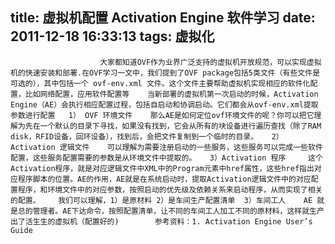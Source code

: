 title: 虚拟机配置 Activation Engine 软件学习
date: 2011-12-18 16:33:13
tags: 虚拟化
---


						大家都知道OVF作为业界广泛支持的虚拟机开放规范，可以实现虚拟机的快速安装和部署.在OVF学习一文中，我们提到了OVF package包括5类文件（有些文件是可选的），其中包括一个 ovf-env.xml 文件。这个文件主要帮助虚拟机实现相应的软件化配置，比如网络配置，应用软件配置等    当新部署的虚拟机第一次启动的时候，Activation Engine（AE）会执行相应配置过程，包括自启动和协调启动。它们都会从ovf-env.xml提取参数进行配置   1） OVF 环境文件    那么AE是如何定位ovf环境文件的呢？你可以把它理解为先在一个默认的目录下寻找，如果没有找到，它会从所有的块设备进行遍历查找（除了RAM disk，RFID设备，回环设备），找到后，会把文件复制到一个临时的目录。   2）Activation 逻辑文件    可以理解为需要注册启动的一些服务，这些服务可以完成一些软件配置，这些服务配置需要的参数是从环境文件中提取的。   3）Activation 程序     这个Activation程序，就是对应逻辑文件中XML中的Program元素中href属性，这些href指出对应程序脚本的位置。AE的作用，AE就是在系统启动时，提取Activation逻辑文件中的对应配置程序，和环境文件中的对应参数，按照启动的优先级及依赖关系来启动程序，从而实现了相关的配置。    我们可以理解，1）是原材料 2）是车间生产配置清单  3）车间工人    AE 就是总的管理者。AE下达命令，按照配置清单，让不同的车间工人加工不同的原材料，这样就生产出了活生生的虚拟机（配置好的)        参考资料：1. Activation Engine User’s Guide                                   